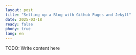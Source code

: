 ```yaml
---
layout: post
title: "Setting up a Blog with Github Pages and Jekyll"
date: 2025-03-18
ready: false
phony: true
lang: en
---
```


TODO: Write content here
